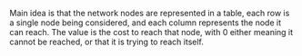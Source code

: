 Main idea is that the network nodes are represented in a table, each row is a
single node being considered, and each column represents the node it can reach.
The value is the cost to reach that node, with 0 either meaning it cannot be
reached, or that it is trying to reach itself.
